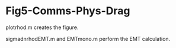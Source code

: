 # Fig5-Comms-Phys-Drag

plotrhod.m creates the figure.

sigmadnrhodEMT.m and EMTmono.m perform the EMT calculation.
